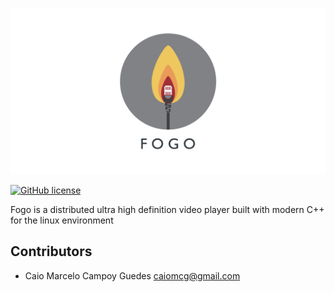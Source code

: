 ![Fogo Player, a distributed ultra high definition video player](https://raw.githubusercontent.com/caiomcg/FogoPlayer/master/fogo.png)

[![GitHub license](https://img.shields.io/badge/license-GPL%20V3-green.svg)](https://raw.githubusercontent.com/caiomcg/FogoPlayer/master/LICENSE)

Fogo is a distributed ultra high definition video player built with modern C++ for the linux environment

## Contributors

* Caio Marcelo Campoy Guedes <caiomcg@gmail.com>
